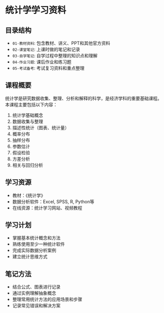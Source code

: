 # 统计学学习资料

## 目录结构
- `01-教材资料`: 包含教材、讲义、PPT和其他官方资料
- `02-课堂笔记`: 上课时做的笔记和记录
- `03-自学笔记`: 自学过程中整理的知识点和理解
- `04-作业习题`: 课后作业和练习题
- `05-考试备考`: 考试复习资料和重点整理

## 课程概要
统计学是研究数据收集、整理、分析和解释的科学，是经济学科的重要基础课程。本课程主要包括以下内容：

1. 统计学基础概念
2. 数据收集与整理
3. 描述性统计（图表、统计量）
4. 概率分布
5. 抽样分布
6. 参数估计
7. 假设检验
8. 方差分析
9. 相关与回归分析

## 学习资源
- 教材：《统计学》
- 数据分析软件：Excel, SPSS, R, Python等
- 在线资源：统计学习网站、视频教程

## 学习计划
- 掌握基本统计概念和方法
- 熟练使用至少一种统计软件
- 完成实际数据分析案例
- 建立统计思维方式

## 笔记方法
- 结合公式、图表进行记录
- 通过实例理解抽象概念
- 整理常用统计方法的应用场景和步骤
- 记录常见错误和解决方案
